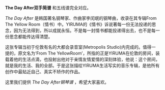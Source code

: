 

**The Day After双手简谱** 和五线谱完全对应。

_The Day After_ 是韩国著名钢琴家、作曲家李闰珉的钢琴曲，收录在其专辑From The Yellow
Room（情书）中。YIRUMA的《情书》诉说著每一份无法投递的思念，因为无法得到，所以成就永恒。不是每一封情书都能投递得出去，也不是每一份思念都能传达得清楚。

这张专辑当初于伦敦有名的大都会录音室(Metropolis Studio)内完成的。值得一提的，原文名为‘From The
YellowRoom’，所指的正是YIRUMA在伦敦的房间，装载着他的生活点滴，也投射出他对于亲情友情爱情的深刻体验，他说：这个房间，就是我的生活、我的全部。于是这张描绘YIRUMA生活写实的音乐专辑，是他所有创作中最贴近自己、真实不矫作的作品。

这里我们提供 _The Day After钢琴谱_ ，希望大家喜欢。

